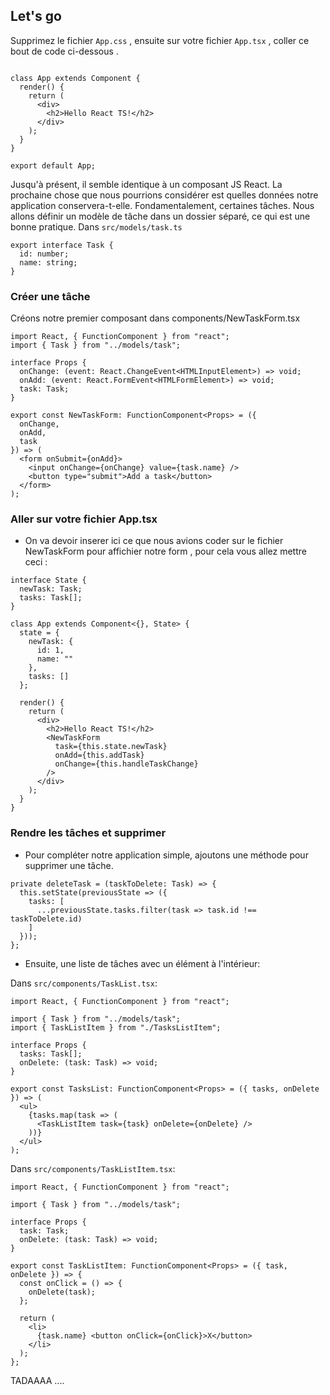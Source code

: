 ## Let's go 

Supprimez le fichier ```App.css``` , ensuite sur votre fichier ```App.tsx``` , coller ce bout de code ci-dessous .

``` import React, { Component } from "react";

class App extends Component {
  render() {
    return (
      <div>
        <h2>Hello React TS!</h2>
      </div>
    );
  }
}

export default App; 
```

Jusqu'à présent, il semble identique à un composant JS React. La prochaine chose que nous pourrions considérer est quelles données notre application conservera-t-elle. Fondamentalement, certaines tâches. Nous allons définir un modèle de tâche dans un dossier séparé, ce qui est une bonne pratique. Dans ``` src/models/task.ts ```

```
export interface Task {
  id: number;
  name: string;
}
```

### Créer une tâche
Créons notre premier composant dans components/NewTaskForm.tsx

```
import React, { FunctionComponent } from "react";
import { Task } from "../models/task";

interface Props {
  onChange: (event: React.ChangeEvent<HTMLInputElement>) => void;
  onAdd: (event: React.FormEvent<HTMLFormElement>) => void;
  task: Task;
}

export const NewTaskForm: FunctionComponent<Props> = ({
  onChange,
  onAdd,
  task
}) => (
  <form onSubmit={onAdd}>
    <input onChange={onChange} value={task.name} />
    <button type="submit">Add a task</button>
  </form>
);
```
### Aller sur votre fichier App.tsx 

- On va devoir inserer ici ce que nous avions coder sur le fichier NewTaskForm pour affichier notre form , pour cela vous allez mettre ceci : 

``` 
interface State {
  newTask: Task;
  tasks: Task[];
}

class App extends Component<{}, State> {
  state = {
    newTask: {
      id: 1,
      name: ""
    },
    tasks: []
  };

  render() {
    return (
      <div>
        <h2>Hello React TS!</h2>
        <NewTaskForm
          task={this.state.newTask}
          onAdd={this.addTask}
          onChange={this.handleTaskChange}
        />
      </div>
    );
  }
}
```

### Rendre les tâches et supprimer
- Pour compléter notre application simple, ajoutons une méthode pour supprimer une tâche.
```
private deleteTask = (taskToDelete: Task) => {
  this.setState(previousState => ({
    tasks: [
      ...previousState.tasks.filter(task => task.id !== taskToDelete.id)
    ]
  }));
};
```

- Ensuite, une liste de tâches avec un élément à l'intérieur:

Dans ```src/components/TaskList.tsx```:

```
import React, { FunctionComponent } from "react";

import { Task } from "../models/task";
import { TaskListItem } from "./TasksListItem";

interface Props {
  tasks: Task[];
  onDelete: (task: Task) => void;
}

export const TasksList: FunctionComponent<Props> = ({ tasks, onDelete }) => (
  <ul>
    {tasks.map(task => (
      <TaskListItem task={task} onDelete={onDelete} />
    ))}
  </ul>
);
```

Dans ```src/components/TaskListItem.tsx```:

```
import React, { FunctionComponent } from "react";

import { Task } from "../models/task";

interface Props {
  task: Task;
  onDelete: (task: Task) => void;
}

export const TaskListItem: FunctionComponent<Props> = ({ task, onDelete }) => {
  const onClick = () => {
    onDelete(task);
  };

  return (
    <li>
      {task.name} <button onClick={onClick}>X</button>
    </li>
  );
};
```

TADAAAA ....